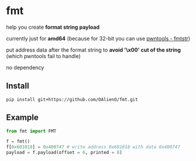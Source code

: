 # fmt

help you create **format string payload**

currently just for **amd64** (because for 32-bit you can use [pwntools - fmtstr](http://docs.pwntools.com/en/stable/fmtstr.html))

put address data after the format string to **avoid '\x00' cut of the string** (which pwntools fail to handle)

no dependency

## Install

```
pip install git+https://github.com/OAlienO/fmt.git
```

## Example

```python
from fmt import FMT

f = fmt()
f[0x601018] = 0x400747 # write address 0x601018 with data 0x400747
payload = f.payload(offset = 6, printed = 8)
```
